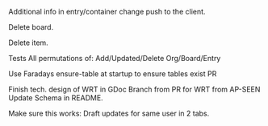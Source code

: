 Additional info in entry/container change push to the client.

Delete board.

Delete item.

Tests
All permutations of:
Add/Updated/Delete
Org/Board/Entry

Use Faradays ensure-table at startup to ensure tables exist
PR


Finish tech. design of WRT in GDoc
Branch from PR for WRT from AP-SEEN
Update Schema in README.

Make sure this works: Draft updates for same user in 2 tabs.